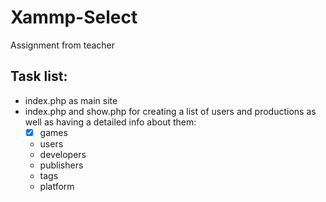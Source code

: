 # Xammp-Select
Assignment from teacher
## Task list:
 - index.php as main site
 - index.php and show.php for creating a list of users and productions as well as having a detailed info about them:
    - [X] games
    - users
    - developers
    - publishers
    - tags
    - platform